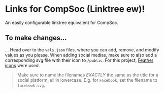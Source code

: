 # Links for CompSoc (Linktree ew)!

An easily configurable linktree equivalent for CompSoc.

## To make changes...

... Head over to the `vals.json` files, where you can add, remove, and modify values as you please.
When adding social medias, make sure to also add a corresponding svg file with their icon to `/public`.
For this project, [Feather icons](https://feathericons.com/) were used.

> Make sure to name the filenames _EXACTLY_ the same as the title for a social platform, all in lowercase. E.g. for `Facebook`, set the filename to `facebook.svg`.
